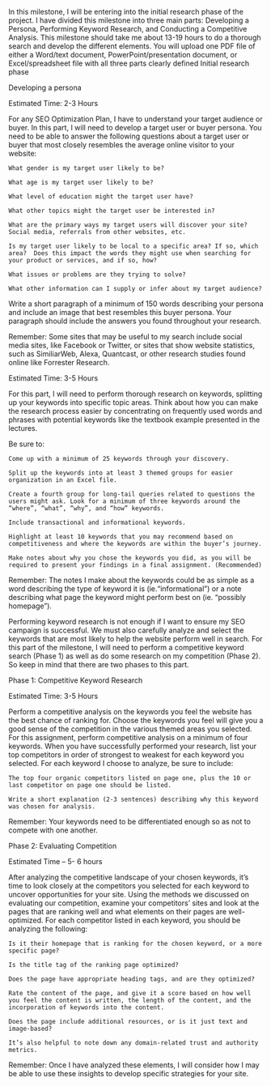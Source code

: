 In this milestone, I will be entering into the initial research phase of the project. I have divided this milestone into three main parts: Developing a Persona, Performing Keyword Research, and Conducting a Competitive Analysis. This milestone should take me about 13-19 hours to do a thorough search and develop the different elements. You will upload one PDF file of either a Word/text document, PowerPoint/presentation document, or Excel/spreadsheet file with all three parts clearly defined 
Initial research phase

Developing a persona

Estimated Time: 2-3 Hours

For any SEO Optimization Plan, I have to understand your target audience or buyer. In this part, I will need to develop a target user or buyer persona. You need to be able to answer the following questions about a target user or buyer that most closely resembles the average online visitor to your website:

    What gender is my target user likely to be?

    What age is my target user likely to be?

    What level of education might the target user have?

    What other topics might the target user be interested in?

    What are the primary ways my target users will discover your site? Social media, referrals from other websites, etc.

    Is my target user likely to be local to a specific area? If so, which area?  Does this impact the words they might use when searching for your product or services, and if so, how?

    What issues or problems are they trying to solve?

    What other information can I supply or infer about my target audience?

Write a short paragraph of a minimum of 150 words describing your persona and include an image that best resembles this buyer persona. Your paragraph should include the answers you found throughout your research.

Remember: Some sites that may be useful to my search include social media sites, like Facebook or Twitter, or sites that show website statistics, such as SimiliarWeb, Alexa, Quantcast, or other research studies found online like Forrester Research. 

Estimated Time: 3-5 Hours

For this part, I will need to perform thorough research on keywords, splitting up your keywords into specific topic areas. Think about how you can make the research process easier by concentrating on frequently used words and phrases with potential keywords like the textbook example presented in the lectures. 


Be sure to:

    Come up with a minimum of 25 keywords through your discovery.

    Split up the keywords into at least 3 themed groups for easier organization in an Excel file.

    Create a fourth group for long-tail queries related to questions the users might ask. Look for a minimum of three keywords around the “where”, “what”, “why”, and “how” keywords.

    Include transactional and informational keywords.  

    Highlight at least 10 keywords that you may recommend based on competitiveness and where the keywords are within the buyer’s journey. 

    Make notes about why you chose the keywords you did, as you will be required to present your findings in a final assignment. (Recommended)

Remember: The notes I make about the keywords could be as simple as a word describing the type of keyword it is (ie.“informational”) or a note describing what page the keyword might perform best on (ie. “possibly homepage”).

Performing keyword research is not enough if I want to ensure my SEO campaign is successful. We must also carefully analyze and select the keywords that are most likely to help the website perform well in search. For this part of the milestone, I will need to perform a competitive keyword search (Phase 1) as well as do some research on my competition (Phase 2). So keep in mind that there are two phases to this part.

Phase 1: Competitive Keyword Research

Estimated Time: 3-5 Hours

Perform a competitive analysis on the keywords you feel the website has the best chance of ranking for. Choose the keywords you feel will give you a good sense of the competition in the various themed areas you selected. For this assignment, perform competitive analysis on a minimum of four keywords. When you have successfully performed your research, list your top competitors in order of strongest to weakest for each keyword you selected. For each keyword I choose to analyze, be sure to include:

    The top four organic competitors listed on page one, plus the 10 or last competitor on page one should be listed.

    Write a short explanation (2-3 sentences) describing why this keyword was chosen for analysis.

Remember: Your keywords need to be differentiated enough so as not to compete with one another.

Phase 2: Evaluating Competition

Estimated Time – 5- 6 hours

After analyzing the competitive landscape of your chosen keywords, it’s time to look closely at the competitors you selected for each keyword to uncover opportunities for your site. Using the methods we discussed on evaluating our competition, examine your competitors’ sites and look at the pages that are ranking well and what elements on their pages are well-optimized. For each competitor listed in each keyword, you should be analyzing the following:

    Is it their homepage that is ranking for the chosen keyword, or a more specific page?

    Is the title tag of the ranking page optimized?

    Does the page have appropriate heading tags, and are they optimized?

    Rate the content of the page, and give it a score based on how well you feel the content is written, the length of the content, and the incorporation of keywords into the content.

    Does the page include additional resources, or is it just text and image-based?

    It’s also helpful to note down any domain-related trust and authority metrics. 

Remember:
Once I have analyzed these elements, I will consider how I may be able to use these insights to develop specific strategies for your site. 

